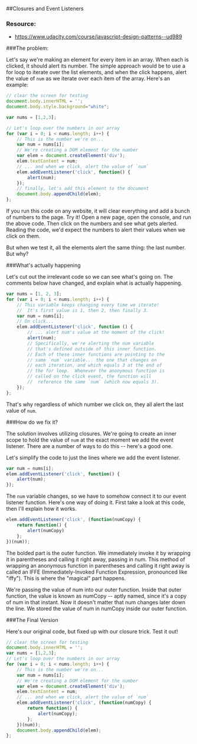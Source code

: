 ##Closures and Event Listeners

### Resource:
* https://www.udacity.com/course/javascript-design-patterns--ud989

###The problem:

Let's say we're making an element for every item in an array. When each is clicked, it should alert its number. The simple approach would be to use a for loop to iterate over the list elements, and when the click happens, alert the value of `num` as we iterate over each item of the array. Here's an example:

```javascript
// clear the screen for testing
document.body.innerHTML = '';
document.body.style.background="white";

var nums = [1,2,3];

// Let's loop over the numbers in our array
for (var i = 0; i < nums.length; i++) {
    // This is the number we're on...
    var num = nums[i];
    // We're creating a DOM element for the number
    var elem = document.createElement('div');
    elem.textContent = num;
    // ... and when we click, alert the value of `num`
    elem.addEventListener('click', function() {
        alert(num);
    });
    // finally, let's add this element to the document
    document.body.appendChild(elem);
};
```

If you run this code on any website, it will clear everything and add a bunch of numbers to the page. Try it! Open a new page, open the console, and run the above code. Then click on the numbers and see what gets alerted. Reading the code, we'd expect the numbers to alert their values when we click on them.

But when we test it, all the elements alert the same thing: the last number. But why?

###What's actually happening

Let's cut out the irrelevant code so we can see what's going on. The comments below have changed, and explain what is actually happening.

```javascript
var nums = [1, 2, 3];
for (var i = 0; i < nums.length; i++) {
    // This variable keeps changing every time we iterate!
    //  It's first value is 1, then 2, then finally 3.
    var num = nums[i];
    // On click...
    elem.addEventListener('click', function () {
        // ... alert num's value at the moment of the click!
        alert(num);
        // Specifically, we're alerting the num variable 
        // that's defined outside of this inner function.
        // Each of these inner functions are pointing to the
        // same `num` variable... the one that changes on
        // each iteration, and which equals 3 at the end of 
        // the for loop.  Whenever the anonymous function is
        // called on the click event, the function will
        //  reference the same `num` (which now equals 3).
    });
};
```

That's why regardless of which number we click on, they all alert the last value of `num`.

###How do we fix it?

The solution involves utilizing closures. We're going to create an inner scope to hold the value of `num` at the exact moment we add the event listener. There are a number of ways to do this -- here's a good one.

Let's simplify the code to just the lines where we add the event listener.

```javascript
var num = nums[i];
elem.addEventListener('click', function() {
    alert(num);
});
```

The `num` variable changes, so we have to somehow connect it to our event listener function. Here's one way of doing it. First take a look at this code, then I'll explain how it works.

```javascript
elem.addEventListener('click', (function(numCopy) {
    return function() {
        alert(numCopy)
    };
})(num));
```

The bolded part is the outer function. We immediately invoke it by wrapping it in parentheses and calling it right away, passing in num. This method of wrapping an anonymous function in parentheses and calling it right away is called an IFFE (Immediately-Invoked Function Expression, pronounced like "iffy"). This is where the "magical" part happens.

We're passing the value of num into our outer function. Inside that outer function, the value is known as numCopy -- aptly named, since it's a copy of num in that instant. Now it doesn't matter that num changes later down the line. We stored the value of num in numCopy inside our outer function.


###The Final Version

Here's our original code, but fixed up with our closure trick. Test it out!

```javascript
// clear the screen for testing
document.body.innerHTML = '';
var nums = [1,2,3];
// Let's loop over the numbers in our array
for (var i = 0; i < nums.length; i++) {
    // This is the number we're on...
    var num = nums[i];
    // We're creating a DOM element for the number
    var elem = document.createElement('div');
    elem.textContent = num;
    // ... and when we click, alert the value of `num`
    elem.addEventListener('click', (function(numCopy) {
        return function() {
            alert(numCopy);
        };
    })(num));
    document.body.appendChild(elem);
};
```
